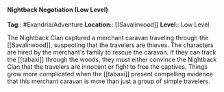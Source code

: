 #### Nightback Negotiation (Low Level)
**Tag**:: #Exandria/Adventure
**Location**:: [[Savalirwood]]
**Level**:: Low Level

 The Nightback Clan captured a merchant caravan traveling through the [[Savalirwood]], suspecting that the travelers are thieves. The characters are hired by the merchant's family to rescue the caravan. If they can track the [[tabaxi]] through the woods, they must either convince the Nightback Clan that the travelers are innocent or fight to free the captives. Things grow more complicated when the [[tabaxi]] present compelling evidence that this merchant caravan is more than just a group of simple travelers.
